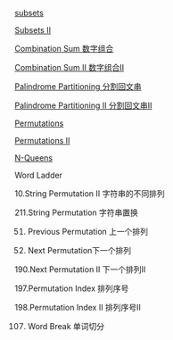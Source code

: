 
[subsets](https://github.com/xliu117/Leetcode/tree/master/step-by-step%20training/5.%20DFS/LeetCode%2078.%20Subsets)


[Subsets II](https://github.com/xliu117/Leetcode/tree/master/step-by-step%20training/5.%20DFS/LeetCode%2090.%20Subsets%20II)


[Combination Sum 数字组合](https://github.com/xliu117/Leetcode/tree/master/step-by-step%20training/5.%20DFS/LeetCode%2039.%20Combination%20Sum)

[Combination Sum II 数字组合II](https://github.com/xliu117/Leetcode/tree/master/step-by-step%20training/5.%20DFS/LeetCode%2040.%20Combination%20Sum%20II)


[Palindrome Partitioning 分割回文串](https://github.com/xliu117/Leetcode/tree/master/step-by-step%20training/5.%20DFS/LeetCode%20131.%20Palindrome%20Partitioning)

[Palindrome Partitioning II 分割回文串II](https://github.com/xliu117/Leetcode/tree/master/step-by-step%20training/5.%20DFS/LeetCode%20132.%20Palindrome%20Partitioning%20II)

[Permutations](https://github.com/xliu117/Leetcode/tree/master/step-by-step%20training/5.%20DFS/LeetCode%2046.%20Permutations)

[Permutations II](https://github.com/xliu117/Leetcode/tree/master/step-by-step%20training/5.%20DFS/LeetCode%2047.%20Permutations%20II)

[N-Queens](https://github.com/xliu117/Leetcode/tree/master/step-by-step%20training/5.%20DFS/LeetCode%2051.%20N-Queens)

Word Ladder

10.String Permutation II 字符串的不同排列


211.String Permutation 字符串置换

51. Previous Permutation 上一个排列

52. Next Permutation下一个排列

190.Next Permutation II 下一个排列II

197.Permutation Index 排列序号

198.Permutation Index II 排列序号II

107. Word Break 单词切分


